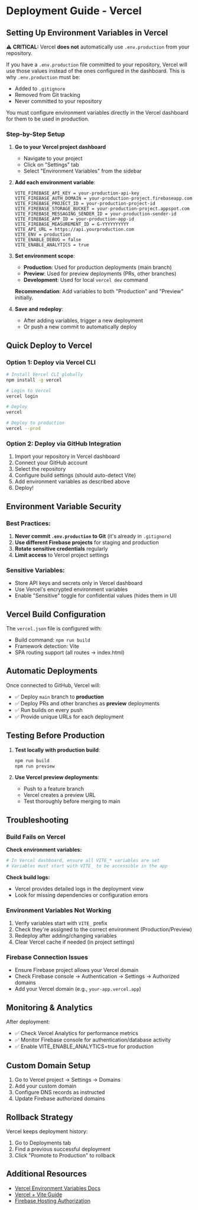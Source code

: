 # Deployment Guide - Vercel

## Setting Up Environment Variables in Vercel

⚠️ **CRITICAL:** Vercel **does not** automatically use `.env.production` from your repository. 

If you have a `.env.production` file committed to your repository, Vercel will use those values instead of the ones configured in the dashboard. This is why `.env.production` must be:
- Added to `.gitignore`
- Removed from Git tracking
- Never committed to your repository

You must configure environment variables directly in the Vercel dashboard for them to be used in production.

### Step-by-Step Setup

1. **Go to your Vercel project dashboard**
   - Navigate to your project
   - Click on "Settings" tab
   - Select "Environment Variables" from the sidebar

2. **Add each environment variable**:

   ```
   VITE_FIREBASE_API_KEY = your-production-api-key
   VITE_FIREBASE_AUTH_DOMAIN = your-production-project.firebaseapp.com
   VITE_FIREBASE_PROJECT_ID = your-production-project-id
   VITE_FIREBASE_STORAGE_BUCKET = your-production-project.appspot.com
   VITE_FIREBASE_MESSAGING_SENDER_ID = your-production-sender-id
   VITE_FIREBASE_APP_ID = your-production-app-id
   VITE_FIREBASE_MEASUREMENT_ID = G-YYYYYYYYYY
   VITE_API_URL = https://api.yourproduction.com
   VITE_ENV = production
   VITE_ENABLE_DEBUG = false
   VITE_ENABLE_ANALYTICS = true
   ```

3. **Set environment scope**:
   - **Production**: Used for production deployments (main branch)
   - **Preview**: Used for preview deployments (PRs, other branches)
   - **Development**: Used for local `vercel dev` command

   **Recommendation**: Add variables to both "Production" and "Preview" initially.

4. **Save and redeploy**:
   - After adding variables, trigger a new deployment
   - Or push a new commit to automatically deploy

## Quick Deploy to Vercel

### Option 1: Deploy via Vercel CLI

```bash
# Install Vercel CLI globally
npm install -g vercel

# Login to Vercel
vercel login

# Deploy
vercel

# Deploy to production
vercel --prod
```

### Option 2: Deploy via GitHub Integration

1. Import your repository in Vercel dashboard
2. Connect your GitHub account
3. Select the repository
4. Configure build settings (should auto-detect Vite)
5. Add environment variables as described above
6. Deploy!

## Environment Variable Security

### Best Practices:

1. **Never commit `.env.production` to Git** (it's already in `.gitignore`)
2. **Use different Firebase projects** for staging and production
3. **Rotate sensitive credentials** regularly
4. **Limit access** to Vercel project settings

### Sensitive Variables:
- Store API keys and secrets only in Vercel dashboard
- Use Vercel's encrypted environment variables
- Enable "Sensitive" toggle for confidential values (hides them in UI)

## Vercel Build Configuration

The `vercel.json` file is configured with:
- Build command: `npm run build`
- Framework detection: Vite
- SPA routing support (all routes → index.html)

## Automatic Deployments

Once connected to GitHub, Vercel will:
- ✅ Deploy `main` branch to **production**
- ✅ Deploy PRs and other branches as **preview** deployments
- ✅ Run builds on every push
- ✅ Provide unique URLs for each deployment

## Testing Before Production

1. **Test locally with production build**:
   ```bash
   npm run build
   npm run preview
   ```

2. **Use Vercel preview deployments**:
   - Push to a feature branch
   - Vercel creates a preview URL
   - Test thoroughly before merging to main

## Troubleshooting

### Build Fails on Vercel

**Check environment variables:**
```bash
# In Vercel dashboard, ensure all VITE_* variables are set
# Variables must start with VITE_ to be accessible in the app
```

**Check build logs:**
- Vercel provides detailed logs in the deployment view
- Look for missing dependencies or configuration errors

### Environment Variables Not Working

1. Verify variables start with `VITE_` prefix
2. Check they're assigned to the correct environment (Production/Preview)
3. Redeploy after adding/changing variables
4. Clear Vercel cache if needed (in project settings)

### Firebase Connection Issues

- Ensure Firebase project allows your Vercel domain
- Check Firebase console → Authentication → Settings → Authorized domains
- Add your Vercel domain (e.g., `your-app.vercel.app`)

## Monitoring & Analytics

After deployment:
- ✅ Check Vercel Analytics for performance metrics
- ✅ Monitor Firebase console for authentication/database activity
- ✅ Enable VITE_ENABLE_ANALYTICS=true for production

## Custom Domain Setup

1. Go to Vercel project → Settings → Domains
2. Add your custom domain
3. Configure DNS records as instructed
4. Update Firebase authorized domains

## Rollback Strategy

Vercel keeps deployment history:
1. Go to Deployments tab
2. Find a previous successful deployment
3. Click "Promote to Production" to rollback

## Additional Resources

- [Vercel Environment Variables Docs](https://vercel.com/docs/environment-variables)
- [Vercel + Vite Guide](https://vercel.com/docs/frameworks/vite)
- [Firebase Hosting Authorization](https://firebase.google.com/docs/auth/web/redirect-best-practices)
